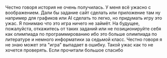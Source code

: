 Честно говоря история не очень получилась. У меня всё ужасно с воображением. Дали бы задание сайт сделать или приложение там ну например для графиков или AI сделать то легко, но придумать игру это ужас. Я понимаю что это игра ничего не займёт. На будущее, пожалуйста, откажитесь от таких заданий или не позиционируйте себя как олимпиада по программированию ибо это больше олимпиада по литературе и немного информатики за седьмой класс. Честно говоря я не знаю может эта "игра" выпадает в ошибку. Такой ужас как то не хочется проверять. Если прочитали большое спасибо
